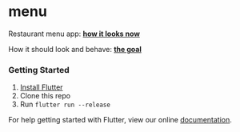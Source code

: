# menu

Restaurant menu app: [**how it looks now**](https://github.com/braulio94/menu/blob/master/screenshots/screenshot.png)

How it should look and behave: [**the goal**](https://www.uplabs.com/posts/today-s-special-ramen-restaurant-app)

### Getting Started

1. [Install Flutter](https://flutter.io/setup/)
2. Clone this repo
3. Run `flutter run --release` 







For help getting started with Flutter, view our online
[documentation](http://flutter.io/).
